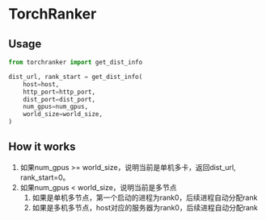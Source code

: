 # TorchRanker

## Usage

```python
from torchranker import get_dist_info

dist_url, rank_start = get_dist_info(
    host=host,
    http_port=http_port,
    dist_port=dist_port,
    num_gpus=num_gpus,
    world_size=world_size,
)
```

## How it works

1. 如果num_gpus >= world_size，说明当前是单机多卡，返回dist_url, rank_start=0。
2. 如果num_gpus < world_size，说明当前是多节点
   1. 如果是单机多节点，第一个启动的进程为rank0，后续进程自动分配rank
   2. 如果是多机多节点，host对应的服务器为rank0，后续进程自动分配rank